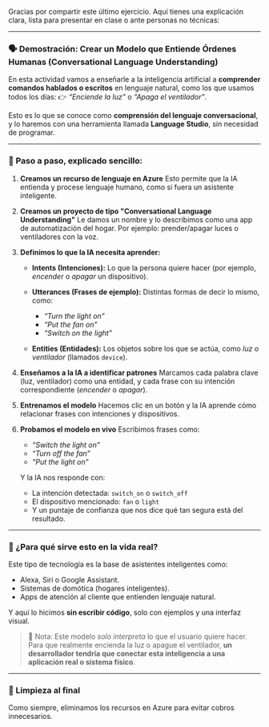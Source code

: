 Gracias por compartir este último ejercicio. Aquí tienes una explicación clara, lista para presentar en clase o ante personas no técnicas:

---

### 🗣️ **Demostración: Crear un Modelo que Entiende Órdenes Humanas (Conversational Language Understanding)**

En esta actividad vamos a enseñarle a la inteligencia artificial a **comprender comandos hablados o escritos** en lenguaje natural, como los que usamos todos los días:
👉 *“Enciende la luz”* o *“Apaga el ventilador”*.

Esto es lo que se conoce como **comprensión del lenguaje conversacional**, y lo haremos con una herramienta llamada **Language Studio**, sin necesidad de programar.

---

### 🔄 Paso a paso, explicado sencillo:

1. **Creamos un recurso de lenguaje en Azure**
   Esto permite que la IA entienda y procese lenguaje humano, como si fuera un asistente inteligente.

2. **Creamos un proyecto de tipo "Conversational Language Understanding"**
   Le damos un nombre y lo describimos como una app de automatización del hogar. Por ejemplo: prender/apagar luces o ventiladores con la voz.

3. **Definimos lo que la IA necesita aprender:**

   * **Intents (Intenciones):** Lo que la persona quiere hacer (por ejemplo, *encender* o *apagar* un dispositivo).
   * **Utterances (Frases de ejemplo):** Distintas formas de decir lo mismo, como:

     * *“Turn the light on”*
     * *“Put the fan on”*
     * *“Switch on the light”*
   * **Entities (Entidades):** Los objetos sobre los que se actúa, como *luz* o *ventilador* (llamados `device`).

4. **Enseñamos a la IA a identificar patrones**
   Marcamos cada palabra clave (luz, ventilador) como una entidad, y cada frase con su intención correspondiente (*encender* o *apagar*).

5. **Entrenamos el modelo**
   Hacemos clic en un botón y la IA aprende cómo relacionar frases con intenciones y dispositivos.

6. **Probamos el modelo en vivo**
   Escribimos frases como:

   * *“Switch the light on”*
   * *“Turn off the fan”*
   * *“Put the light on”*

   Y la IA nos responde con:

   * La intención detectada: `switch_on` o `switch_off`
   * El dispositivo mencionado: `fan` o `light`
   * Y un puntaje de confianza que nos dice qué tan segura está del resultado.

---

### 🧠 ¿Para qué sirve esto en la vida real?

Este tipo de tecnología es la base de asistentes inteligentes como:

* Alexa, Siri o Google Assistant.
* Sistemas de domótica (hogares inteligentes).
* Apps de atención al cliente que entienden lenguaje natural.

Y aquí lo hicimos **sin escribir código**, solo con ejemplos y una interfaz visual.

> 🔔 Nota: Este modelo *solo interpreta* lo que el usuario quiere hacer. Para que realmente encienda la luz o apague el ventilador, **un desarrollador tendría que conectar esta inteligencia a una aplicación real o sistema físico**.

---

### 🧹 Limpieza al final

Como siempre, eliminamos los recursos en Azure para evitar cobros innecesarios.

